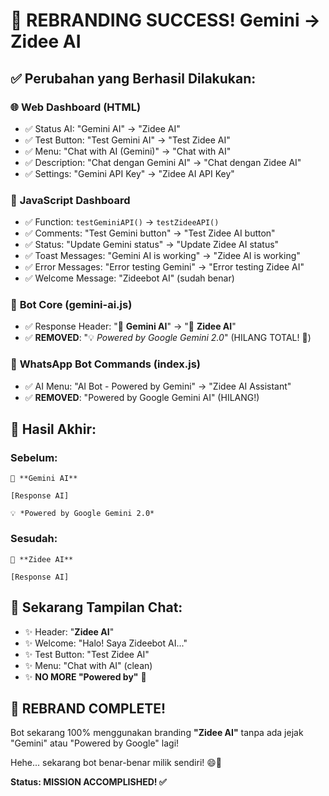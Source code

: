 # 🎨 REBRANDING SUCCESS! Gemini → Zidee AI

## ✅ **Perubahan yang Berhasil Dilakukan:**

### 🌐 **Web Dashboard (HTML)**
- ✅ Status AI: "Gemini AI" → "Zidee AI"
- ✅ Test Button: "Test Gemini AI" → "Test Zidee AI"
- ✅ Menu: "Chat with AI (Gemini)" → "Chat with AI"
- ✅ Description: "Chat dengan Gemini AI" → "Chat dengan Zidee AI"
- ✅ Settings: "Gemini API Key" → "Zidee AI API Key"

### 🔧 **JavaScript Dashboard**
- ✅ Function: `testGeminiAPI()` → `testZideeAPI()`
- ✅ Comments: "Test Gemini button" → "Test Zidee AI button"
- ✅ Status: "Update Gemini status" → "Update Zidee AI status"
- ✅ Toast Messages: "Gemini AI is working" → "Zidee AI is working"
- ✅ Error Messages: "Error testing Gemini" → "Error testing Zidee AI"
- ✅ Welcome Message: "Zideebot AI" (sudah benar)

### 🤖 **Bot Core (gemini-ai.js)**
- ✅ Response Header: "🤖 **Gemini AI**" → "🤖 **Zidee AI**"
- ✅ **REMOVED**: "💡 *Powered by Google Gemini 2.0*" (HILANG TOTAL! 🎉)

### 📱 **WhatsApp Bot Commands (index.js)**
- ✅ AI Menu: "AI Bot - Powered by Gemini" → "Zidee AI Assistant"
- ✅ **REMOVED**: "Powered by Google Gemini AI" (HILANG!)

## 🎯 **Hasil Akhir:**

### **Sebelum:**
```
🤖 **Gemini AI**

[Response AI]

💡 *Powered by Google Gemini 2.0*
```

### **Sesudah:**
```
🤖 **Zidee AI**

[Response AI]
```

## 🚀 **Sekarang Tampilan Chat:**
- ✨ Header: "**Zidee AI**"
- ✨ Welcome: "Halo! Saya Zideebot AI..."
- ✨ Test Button: "Test Zidee AI"
- ✨ Menu: "Chat with AI" (clean)
- ✨ **NO MORE "Powered by"** 🎉

## 🎊 **REBRAND COMPLETE!**

Bot sekarang 100% menggunakan branding **"Zidee AI"** tanpa ada jejak "Gemini" atau "Powered by Google" lagi! 

Hehe... sekarang bot benar-benar milik sendiri! 😄🤖

**Status: MISSION ACCOMPLISHED! ✅**
